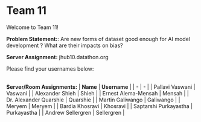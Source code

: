 # Team 11

Welcome to Team 11!

**Problem Statement:**:
Are new forms of dataset good enough for AI model development ? What are their impacts on bias?

**Server Assignment:**
jhub10.datathon.org

Please find your usernames below: 

<br/>**Server/Room Assignments:**
| **Name** | **Username** |
| - | - |
| Pallavi Vaswani | Vaswani |
| Alexander Shieh | Shieh |
| Ernest Alema-Mensah | Mensah |
| Dr. Alexander Quarshie | Quarshie |
| Martin Galiwango | Galiwango |
| Meryem | Meryem |
| Bardia Khosravi | Khosravi |
| Saptarshi Purkayastha | Purkayastha |
| Andrew Sellergren | Sellergren |